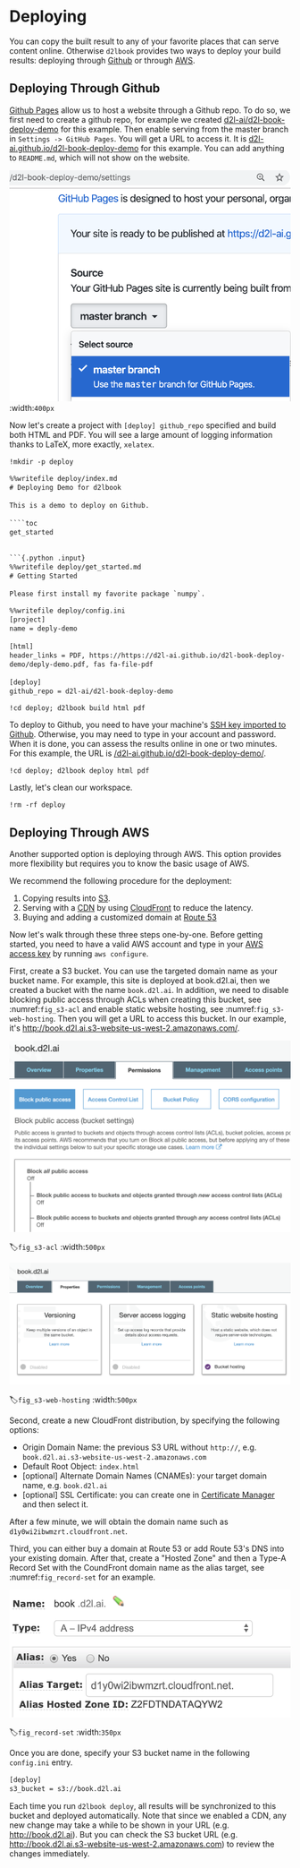 # Deploying

You can copy the built result to any of your favorite places that can serve content online. Otherwise `d2lbook` provides two ways to deploy your build results: deploying through [Github](http://github.com/) or through [AWS](https://aws.amazon.com/).

## Deploying Through Github

[Github Pages](https://pages.github.com/) allow us to host a website through a Github repo. To do so, we first need to create a github repo, for example we created [d2l-ai/d2l-book-deploy-demo](https://github.com/d2l-ai/d2l-book-deploy-demo) for this example. Then enable serving from the master branch in `Settings -> GitHub Pages`. You will get a URL to access it. It is [d2l-ai.github.io/d2l-book-deploy-demo](https://d2l-ai.github.io/d2l-book-deploy-demo/) for this example. You can add anything to `README.md`, which will not show on the website.

![Enable serving from master branch at Github](../img/github_pages.png)
:width:`400px`

Now let's create a project with `[deploy] github_repo` specified and build both HTML and PDF. You will see a large amount of logging information thanks to LaTeX,  more exactly, `xelatex`.

```{.python .input}
!mkdir -p deploy
```

```{.python .input}
%%writefile deploy/index.md
# Deploying Demo for d2lbook

This is a demo to deploy on Github.

````toc
get_started
````
```

```{.python .input}
%%writefile deploy/get_started.md
# Getting Started

Please first install my favorite package `numpy`.
```

```{.python .input}
%%writefile deploy/config.ini
[project]
name = deply-demo

[html]
header_links = PDF, https://https://d2l-ai.github.io/d2l-book-deploy-demo/deply-demo.pdf, fas fa-file-pdf

[deploy]
github_repo = d2l-ai/d2l-book-deploy-demo
```

```{.python .input}
!cd deploy; d2lbook build html pdf
```

To deploy to Github, you need to have your machine's [SSH key imported to Github](https://github.com/settings/keys). Otherwise, you may need to type in your account and password. When it is done, you can assess the results online in one or two minutes. For this example, the URL is [/d2l-ai.github.io/d2l-book-deploy-demo/](https://d2l-ai.github.io/d2l-book-deploy-demo/).

```{.python .input}
!cd deploy; d2lbook deploy html pdf
```

Lastly, let's clean our workspace.

```{.python .input}
!rm -rf deploy
```

## Deploying Through AWS

Another supported option is deploying through AWS. This option provides more flexibility but requires you to know the basic usage of AWS.

We recommend the following procedure for the deployment:

1. Copying results into [S3](https://aws.amazon.com/s3/).
2. Serving with a [CDN](https://en.wikipedia.org/wiki/Content_delivery_network) by using [CloudFront](https://aws.amazon.com/cloudfront/) to reduce the latency.
3. Buying and adding a customized domain at [Route 53](https://aws.amazon.com/route53/)

Now let's walk through these three steps one-by-one. Before getting started, you need to have a valid AWS account and type in your [AWS access key](https://docs.aws.amazon.com/IAM/latest/UserGuide/id_credentials_access-keys.html) by running `aws configure`.

First, create a S3 bucket. You can use the targeted domain name as your bucket name. For example, this site is deployed at book.d2l.ai, then we created a bucket with the name `book.d2l.ai`. In addition, we need to disable blocking public access through ACLs when creating this bucket, see :numref:`fig_s3-acl` and enable static website hosting, see :numref:`fig_s3-web-hosting`. Then you will get a URL to access this bucket. In our example, it's http://book.d2l.ai.s3-website-us-west-2.amazonaws.com/.

![Disable blocking public access through ACLs](../img/s3-acl.png)

:label:`fig_s3-acl`
:width:`500px`

![Enable static web hosting](../img/s3-web-hosting.png)

:label:`fig_s3-web-hosting`
:width:`500px`

Second, create a new CloudFront distribution, by specifying the following options:
- Origin Domain Name: the previous S3 URL without `http://`, e.g. `book.d2l.ai.s3-website-us-west-2.amazonaws.com`
- Default Root Object: `index.html`
- [optional] Alternate Domain Names (CNAMEs): your target domain name, e.g. `book.d2l.ai`
- [optional] SSL Certificate: you can create one in [Certificate Manager](https://aws.amazon.com/certificate-manager/) and then select it.

After a few minute, we will obtain the domain name such as `d1y0wi2ibwmzrt.cloudfront.net`.

Third, you can either buy a domain at Route 53 or add Route 53's DNS into your existing domain. After that, create a "Hosted Zone" and then a Type-A Record Set with the CoundFront domain name as the alias target, see :numref:`fig_record-set` for an example.

![Create a Record Set](../img/record-set.png)

:label:`fig_record-set`
:width:`350px`

Once you are done, specify your S3 bucket name in the following `config.ini` entry.

```bash
[deploy]
s3_bucket = s3://book.d2l.ai
```

Each time you run `d2lbook deploy`, all results will be synchronized to this bucket and deployed automatically. Note that since we enabled a CDN, any new change may take a while to be shown in your URL (e.g. http://book.d2l.ai). But you can check the S3 bucket URL (e.g. http://book.d2l.ai.s3-website-us-west-2.amazonaws.com) to review the changes immediately.
